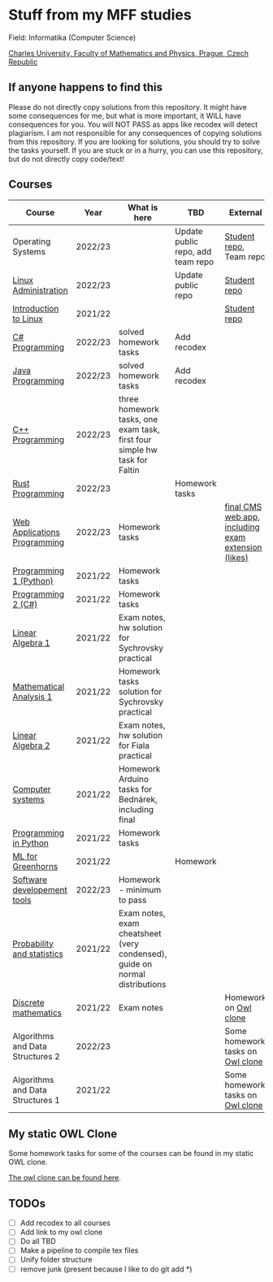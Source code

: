 # Stuff from my MFF studies  
Field: Informatika (Computer Science)

[Charles University, Faculty of Mathematics and Physics, Prague, Czech Republic](https://www.mff.cuni.cz)

## If anyone happens to find this
Please do not directly copy solutions from this repository. It might have some consequences for me, but what is more important, it WILL have consequences for you. You will NOT PASS as apps like recodex will detect plagiarism. I am not responsible for any consequences of copying solutions from this repository. If you are looking for solutions, you should try to solve the tasks yourself. If you are stuck or in a hurry, you can use this repository, but do not directly copy code/text!

## Courses

| Course                               | Year    | What is here                                                                | TBD                               | External                                                                                  |
|--------------------------------------|---------|-----------------------------------------------------------------------------|-----------------------------------|-------------------------------------------------------------------------------------------|
| Operating Systems                | 2022/23 |                                                                             | Update public repo, add team repo | [Student repo](https://gitlab.mff.cuni.cz/tomisz/operacni_systemy_public), Team repo      |
| [Linux Administration](https://gitlab.mff.cuni.cz/tomisz/linux_administration_public)             | 2022/23 |                                                                             | Update public repo                | [Student repo](https://gitlab.mff.cuni.cz/tomisz/linux_administration_public)             |
| [Introduction to Linux](https://gitlab.mff.cuni.cz/tomisz/linux-public)            | 2021/22 |                                                                             |                                   | [Student repo](https://gitlab.mff.cuni.cz/tomisz/linux_public)                            |
| [C# Programming](programovani_v_csharp/cviceni)                   | 2022/23 | solved homework tasks                                                       | Add recodex                       |                                                                                           |
| [Java Programming](programovani_v_jave/cviceni_hnetynka/du)                 | 2022/23 | solved homework tasks                                                       | Add recodex                       |                                                                                           |
| [C++ Programming](programovani_v_cpp)                  | 2022/23 | three homework tasks, one exam task, first four simple hw task for Faltín   |                                   |                                                                                           |
| [Rust Programming](programovani_v_rustu)                 | 2022/23 |                                                                             | Homework tasks                    |                                                                                           |
| [Web Applications Programming](programovani_webovych_aplikaci)     | 2022/23 | Homework tasks                                                              |                                   | [final CMS web app, including exam extension (likes)](https://github.com/zdenecek/cmstwt) |
| [Programming 1 (Python)](programovani_1)           | 2021/22 | Homework tasks                                                              |                                   |                                                                                           |
| [Programming 2 (C#)](programovani_2)               | 2021/22 | Homework tasks                                                              |                                   |                                                                                           |
| [Linear Algebra 1](linearni_algebra_1)                 | 2021/22 | Exam notes, hw solution for Sychrovsky practical                            |                                   |                                                                                           |
| [Mathematical Analysis 1](matematicka_analyza_1/cviceni_sychrovsky_1)          | 2021/22 | Homework tasks solution for Sychrovsky practical                            |                                   |                                                                                           |
| [Linear Algebra 2](linearni_algebra_2)                 | 2021/22 | Exam notes, hw solution for Fiala practical                                 |                                   |                                                                                           |
| [Computer systems](pocitacove_systemy)                 | 2021/22 | Homework Arduino tasks for Bednárek, including final                        |                                   |                                                                                           |
| [Programming in Python](programovani_v_pythonu/cviceni_kofron_1)            | 2021/22 | Homework tasks                                                              |                                   |                                                                                           |
| [ML for Greenhorns](uvod_do_stojoveho_uceni_v_pythonu/cviceni_straka)                | 2021/22 |                                                                             | Homework                          |                                                                                           |
| [Software developement tools](nastroje_pro_vyvoj_software)      | 2022/23 |   Homework - minimum to pass                                                                         |                           |                                                                                           |
| [Probability and statistics]()       | 2021/22 | Exam notes, exam cheatsheet (very condensed), guide on normal distributions |                                   |                                                                                           |
| [Discrete mathematics](diskretni_matematika_1/prednaska_koutecky_1)             | 2021/22 | Exam notes                                                                  |                                   | Homework on [Owl clone](http://owl.zdenektomis.eu/c/all.html)                                                             |
| Algorithms and Data Structures 2 | 2022/23 |                                                                             |                                   | Some homework tasks on [Owl clone](http://owl.zdenektomis.eu/c/all.html)                                                  |
| Algorithms and Data Structures 1 | 2021/22 |                                                                             |                                   | Some homework tasks on [Owl clone](http://owl.zdenektomis.eu/c/all.html)                                                  |

## My static OWL Clone

Some homework tasks for some of the courses can be found in my static OWL clone.

[The owl clone can be found here](http://owl.zdenektomis.eu/c/all.html).

## TODOs

* [ ] Add recodex to all courses
* [ ] Add link to my owl clone
* [ ] Do all TBD
* [ ] Make a pipeline to compile tex files
* [ ] Unify folder structure
* [ ] remove junk (present because I like to do git add *)